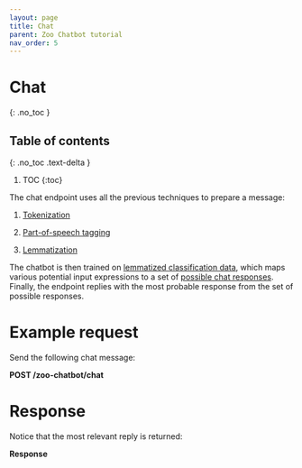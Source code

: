 ```yaml
---
layout: page
title: Chat
parent: Zoo Chatbot tutorial
nav_order: 5
---
```


# Chat
{: .no_toc }

## Table of contents
{: .no_toc .text-delta }

1. TOC
{:toc}

The chat endpoint uses all the previous techniques to prepare a message:

1.  [Tokenization](#tutorial/tokenize.adoc)

2.  [Part-of-speech tagging](#tutorial/tag-parts-of-speech.adoc)

3.  [Lemmatization](#tutorial/lemmatize.adoc)

The chatbot is then trained on [lemmatized classification
data](#tutorial/list-lemmatized-classification-data.adoc), which maps
various potential input expressions to a set of [possible chat
responses](#tutorial/list-possible-chat-responses.adoc). Finally, the
endpoint replies with the most probable response from the set of
possible responses.

# Example request

Send the following chat message:

**POST /zoo-chatbot/chat**

# Response

Notice that the most relevant reply is returned:

**Response**
